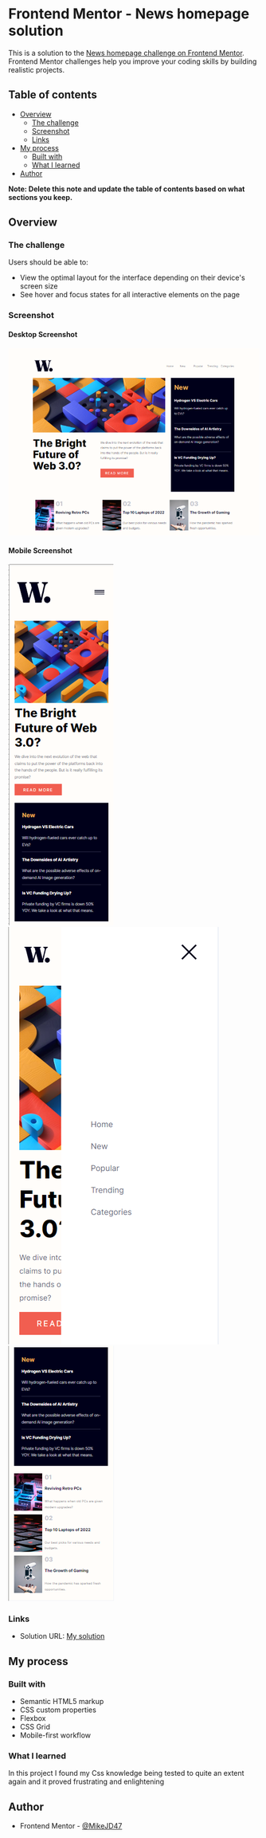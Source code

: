 # Frontend Mentor - News homepage solution

This is a solution to the [News homepage challenge on Frontend Mentor](https://www.frontendmentor.io/challenges/news-homepage-H6SWTa1MFl). Frontend Mentor challenges help you improve your coding skills by building realistic projects.

## Table of contents

- [Overview](#overview)
  - [The challenge](#the-challenge)
  - [Screenshot](#screenshot)
  - [Links](#links)
- [My process](#my-process)
  - [Built with](#built-with)
  - [What I learned](#what-i-learned)
- [Author](#author)

**Note: Delete this note and update the table of contents based on what sections you keep.**

## Overview

### The challenge

Users should be able to:

- View the optimal layout for the interface depending on their device's screen size
- See hover and focus states for all interactive elements on the page

### Screenshot

#### Desktop Screenshot

![Desktop Screenshot](/screenshots/Desktop-Screenshot.png)

#### Mobile Screenshot

![Mobile Screenshot 1](/screenshots/Mobile-Screenshot1.png) ![Mobile Screenshot 3](/screenshots/Mobile-Screenshot3.png)
![Mobile Screenshot 2](/screenshots/Mobile-Screenshot2.png)

### Links

- Solution URL: [My solution](https://mikejd47.github.io/News-Home-Page/)

## My process

### Built with

- Semantic HTML5 markup
- CSS custom properties
- Flexbox
- CSS Grid
- Mobile-first workflow

### What I learned

In this project I found my Css knowledge being tested to quite an extent again and it proved frustrating and enlightening

## Author

- Frontend Mentor - [@MikeJD47](https://www.frontendmentor.io/profile/MikeJD47)
